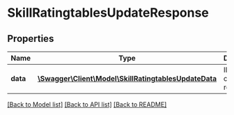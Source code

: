 # SkillRatingtablesUpdateResponse

## Properties
Name | Type | Description | Notes
------------ | ------------- | ------------- | -------------
**data** | [**\Swagger\Client\Model\SkillRatingtablesUpdateData**](SkillRatingtablesUpdateData.md) | ID of the created record | 

[[Back to Model list]](../README.md#documentation-for-models) [[Back to API list]](../README.md#documentation-for-api-endpoints) [[Back to README]](../README.md)


